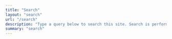 ```yaml
---
title: "Search"
layout: "search"
url: "/search"
description: "Type a query below to search this site. Search is performed locally on your device using the Fuse.js library."
summary: "search"
---
```

